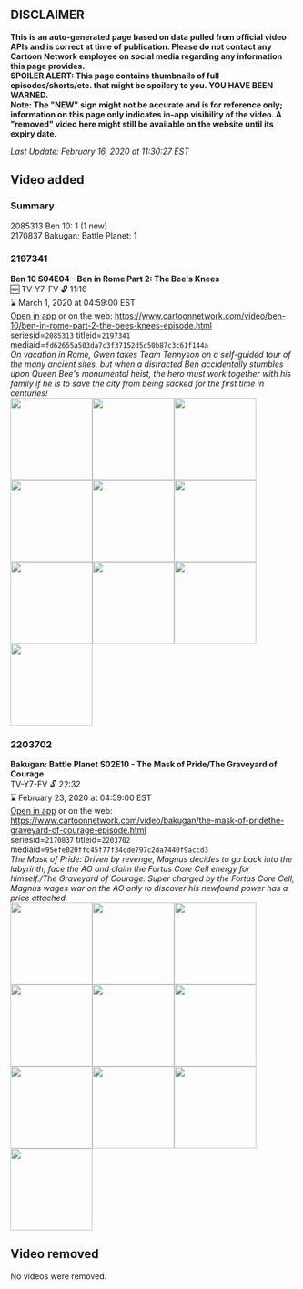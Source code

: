 ## DISCLAIMER
**This is an auto-generated page based on data pulled from official video APIs and is correct at time of publication. Please do not contact any Cartoon Network employee on social media regarding any information this page provides.**  
**SPOILER ALERT: This page contains thumbnails of full episodes/shorts/etc. that might be spoilery to you. YOU HAVE BEEN WARNED.**  
**Note: The "NEW" sign might not be accurate and is for reference only; information on this page only indicates in-app visibility of the video. A "removed" video here might still be available on the website until its expiry date.**  

_Last Update: February 16, 2020 at 11:30:27 EST_
## Video added
### Summary
2085313 Ben 10: 1 (1 new)  
2170837 Bakugan: Battle Planet: 1  
### 2197341
**Ben 10 S04E04 - Ben in Rome Part 2: The Bee's Knees**  
🆕 TV-Y7-FV 🔓 11:16  
⌛ March 1, 2020 at 04:59:00 EST  
[Open in app](https://tinyurl.com/uxrc522) or on the web: https://www.cartoonnetwork.com/video/ben-10/ben-in-rome-part-2-the-bees-knees-episode.html  
seriesid=`2085313` titleid=`2197341` mediaid=`fd62655a503da7c3f37152d5c50b87c3c61f144a`  
_On vacation in Rome, Gwen takes Team Tennyson on a self-guided tour of the many ancient sites, but when a distracted Ben accidentally stumbles upon Queen Bee's monumental heist, the hero must work together with his family if he is to save the city from being sacked for the first time in centuries!_  
<a href="https://s3.amazonaws.com/cartoonorchestrator/2197341_001_1280x720.jpg"><img src="https://s3.amazonaws.com/cartoonorchestrator/2197341_001_640x360.jpg" height="144px" /></a><a href="https://s3.amazonaws.com/cartoonorchestrator/2197341_002_1280x720.jpg"><img src="https://s3.amazonaws.com/cartoonorchestrator/2197341_002_640x360.jpg" height="144px" /></a><a href="https://s3.amazonaws.com/cartoonorchestrator/2197341_003_1280x720.jpg"><img src="https://s3.amazonaws.com/cartoonorchestrator/2197341_003_640x360.jpg" height="144px" /></a><a href="https://s3.amazonaws.com/cartoonorchestrator/2197341_004_1280x720.jpg"><img src="https://s3.amazonaws.com/cartoonorchestrator/2197341_004_640x360.jpg" height="144px" /></a><a href="https://s3.amazonaws.com/cartoonorchestrator/2197341_005_1280x720.jpg"><img src="https://s3.amazonaws.com/cartoonorchestrator/2197341_005_640x360.jpg" height="144px" /></a><a href="https://s3.amazonaws.com/cartoonorchestrator/2197341_006_1280x720.jpg"><img src="https://s3.amazonaws.com/cartoonorchestrator/2197341_006_640x360.jpg" height="144px" /></a><a href="https://s3.amazonaws.com/cartoonorchestrator/2197341_007_1280x720.jpg"><img src="https://s3.amazonaws.com/cartoonorchestrator/2197341_007_640x360.jpg" height="144px" /></a><a href="https://s3.amazonaws.com/cartoonorchestrator/2197341_008_1280x720.jpg"><img src="https://s3.amazonaws.com/cartoonorchestrator/2197341_008_640x360.jpg" height="144px" /></a><a href="https://s3.amazonaws.com/cartoonorchestrator/2197341_009_1280x720.jpg"><img src="https://s3.amazonaws.com/cartoonorchestrator/2197341_009_640x360.jpg" height="144px" /></a><a href="https://s3.amazonaws.com/cartoonorchestrator/2197341_010_1280x720.jpg"><img src="https://s3.amazonaws.com/cartoonorchestrator/2197341_010_640x360.jpg" height="144px" /></a>
### 2203702
**Bakugan: Battle Planet S02E10 - The Mask of Pride/The Graveyard of Courage**  
TV-Y7-FV 🔓 22:32  
⌛ February 23, 2020 at 04:59:00 EST  
[Open in app](https://tinyurl.com/qpwfy83) or on the web: https://www.cartoonnetwork.com/video/bakugan/the-mask-of-pridethe-graveyard-of-courage-episode.html  
seriesid=`2170837` titleid=`2203702` mediaid=`95efe020ffc45f77f34cde797c2da7440f9accd3`  
_The Mask of Pride: Driven by revenge, Magnus decides to go back into the labyrinth, face the AO and claim the Fortus Core Cell energy for himself./The Graveyard of Courage: Super charged by the Fortus Core Cell, Magnus wages war on the AO only to discover his newfound power has a price attached._  
<a href="https://s3.amazonaws.com/cartoonorchestrator/2203702_001_1280x720.jpg"><img src="https://s3.amazonaws.com/cartoonorchestrator/2203702_001_640x360.jpg" height="144px" /></a><a href="https://s3.amazonaws.com/cartoonorchestrator/2203702_002_1280x720.jpg"><img src="https://s3.amazonaws.com/cartoonorchestrator/2203702_002_640x360.jpg" height="144px" /></a><a href="https://s3.amazonaws.com/cartoonorchestrator/2203702_003_1280x720.jpg"><img src="https://s3.amazonaws.com/cartoonorchestrator/2203702_003_640x360.jpg" height="144px" /></a><a href="https://s3.amazonaws.com/cartoonorchestrator/2203702_004_1280x720.jpg"><img src="https://s3.amazonaws.com/cartoonorchestrator/2203702_004_640x360.jpg" height="144px" /></a><a href="https://s3.amazonaws.com/cartoonorchestrator/2203702_005_1280x720.jpg"><img src="https://s3.amazonaws.com/cartoonorchestrator/2203702_005_640x360.jpg" height="144px" /></a><a href="https://s3.amazonaws.com/cartoonorchestrator/2203702_006_1280x720.jpg"><img src="https://s3.amazonaws.com/cartoonorchestrator/2203702_006_640x360.jpg" height="144px" /></a><a href="https://s3.amazonaws.com/cartoonorchestrator/2203702_007_1280x720.jpg"><img src="https://s3.amazonaws.com/cartoonorchestrator/2203702_007_640x360.jpg" height="144px" /></a><a href="https://s3.amazonaws.com/cartoonorchestrator/2203702_008_1280x720.jpg"><img src="https://s3.amazonaws.com/cartoonorchestrator/2203702_008_640x360.jpg" height="144px" /></a><a href="https://s3.amazonaws.com/cartoonorchestrator/2203702_009_1280x720.jpg"><img src="https://s3.amazonaws.com/cartoonorchestrator/2203702_009_640x360.jpg" height="144px" /></a><a href="https://s3.amazonaws.com/cartoonorchestrator/2203702_010_1280x720.jpg"><img src="https://s3.amazonaws.com/cartoonorchestrator/2203702_010_640x360.jpg" height="144px" /></a>
## Video removed
No videos were removed.  
